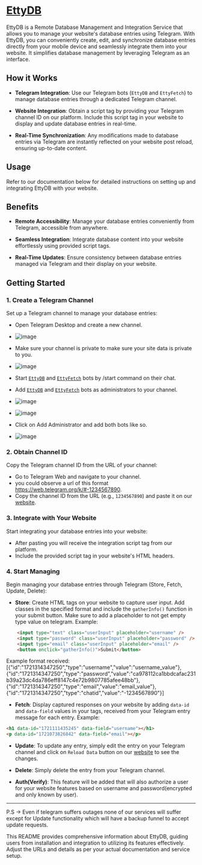 # [EttyDB](https://etty-db.vercel.app/)

EttyDB is a Remote Database Management and Integration Service that allows you to manage your website's database entries using Telegram. With EttyDB, you can conveniently create, edit, and synchronize database entries directly from your mobile device and seamlessly integrate them into your website. It simplifies database management by leveraging Telegram as an interface.

## How it Works

- **Telegram Integration**: Use our Telegram bots (`EttyDB` and `EttyFetch`) to manage database entries through a dedicated Telegram channel.

- **Website Integration**: Obtain a script tag by providing your Telegram channel ID on our platform. Include this script tag in your website to display and update database entries in real-time.

- **Real-Time Synchronization**: Any modifications made to database entries via Telegram are instantly reflected on your website post reload, ensuring up-to-date content.

## Usage

Refer to our documentation below for detailed instructions on setting up and integrating EttyDB with your website.

## Benefits

- **Remote Accessibility**: Manage your database entries conveniently from Telegram, accessible from anywhere.
  
- **Seamless Integration**: Integrate database content into your website effortlessly using provided script tags.
  
- **Real-Time Updates**: Ensure consistency between database entries managed via Telegram and their display on your website.


## Getting Started

### 1. Create a Telegram Channel

Set up a Telegram channel to manage your database entries:

- Open Telegram Desktop and create a new channel.
- ![image](https://github.com/stktyagi/EttyDB/blob/main/images/Screenshot%202024-07-23%20201722.png)
  
- Make sure your channel is private to make sure your site data is private to you.
- ![image](https://github.com/stktyagi/EttyDB/blob/main/images/2.png)
  
- Start [`EttyDB`](https://web.telegram.org/k/#@EttyCDN_bot) and [`EttyFetch`](https://web.telegram.org/k/#@EttyFetch_bot) bots by /start command on their chat.
- Add [`EttyDB`](https://web.telegram.org/k/#@EttyCDN_bot) and [`EttyFetch`](https://web.telegram.org/k/#@EttyFetch_bot) bots as administrators to your channel.
  
- ![image](https://github.com/stktyagi/EttyDB/blob/main/images/3.png)
  
- ![image](https://github.com/stktyagi/EttyDB/blob/main/images/4.png)

- Click on Add Administrator and add both bots like so.
- ![image](https://github.com/stktyagi/EttyDB/blob/main/images/5.png)



### 2. Obtain Channel ID

Copy the Telegram channel ID from the URL of your channel:

- Go to Telegram Web and navigate to your channel.
- you could observe a url of this format https://web.telegram.org/k/#-1234567890.
- Copy the channel ID from the URL (e.g., `1234567890`) and paste it on our [website](https://etty-db.vercel.app/).

### 3. Integrate with Your Website

Start integrating your database entries into your website:

- After pasting you will receive the integration script tag from our platform.
- Include the provided script tag in your website's HTML headers.

### 4. Start Managing

Begin managing your database entries through Telegram (Store, Fetch, Update, Delete):

- **Store**: Create HTML tags on your website to capture user input. Add classes in the specified format and include the `gatherInfo()` function in your submit button. Make sure to add a placeholder to not get empty type value on telegram.
 Example:
```html 
    <input type="text" class="userInput" placeholder="username" />
    <input type="password" class="userInput" placeholder="password" />
    <input type="email" class="userInput" placeholder="email" />
    <button onclick="gatherInfo()">Submit</button>
```
Example format received:
[{"id":"1721314347250","type":"username","value":"username_value"},{"id":"1721314347250","type":"password","value":"ca978112ca1bbdcafac231b39a23dc4da786eff8147c4e72b9807785afee48bb"},{"id":"1721314347250","type":"email","value":"email_value"},{"id":"1721314347250","type":"chatid","value":"-1234567890"}]


- **Fetch**: Display captured responses on your website by adding `data-id` and `data-field` values in your tags, received from your Telegram entry message for each entry.
Example:
```html
<h1 data-id="1721111435245" data-field="username"></h1>
<p data-id="1721073826842" data-field="email"></p>
```
- **Update**: To update any entry, simply edit the entry on your Telegram channel and click on `Reload Data` button on our [website](https://etty-db.vercel.app/) to see the changes.

- **Delete**: Simply delete the entry from your Telegram channel.

- **Auth(Verify)**: This feature will be added that will also authorize a user for your website features based on username and password(encrypted and only known by user).
---
P.S -> Even if telegram suffers outages none of our services will suffer except for Update functionality which will have a backup funnel to accept update requests.

This README provides comprehensive information about EttyDB, guiding users from installation and integration to utilizing its features effectively. Adjust the URLs and details as per your actual documentation and service setup.
